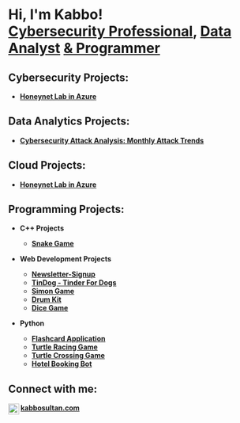 <h1>Hi, I'm Kabbo!<br/><a href="https://www.linkedin.com/in/kabbo-sultan-27692729b/">Cybersecurity Professional</a>, <a href="https://www.linkedin.com/in/kabbo-sultan-27692729b/">Data Analyst</a> <a href="https://www.linkedin.com/in/kabbo-sultan-27692729b/">& Programmer</a></h1>

<h2> Cybersecurity Projects:</h2>

- <b>[Honeynet Lab in Azure](https://github.com/robinflew/Cloud-SOC/tree/main)</b>

<h2> Data Analytics Projects:</h2>

- <b>[Cybersecurity Attack Analysis: Monthly Attack Trends](https://github.com/robinflew/MarcyLabs-DA)</b>

<h2> Cloud Projects:</h2>

- <b>[Honeynet Lab in Azure](https://github.com/robinflew/Cloud-SOC/tree/main)</b>

<h2> Programming Projects:</h2>

- <b>C++ Projects<b/>

  - [Snake Game](https://github.com/robinflew/Newsletter-Signup](https://github.com/robinflew/snakegame-ChiliFramework))

- <b>Web Development Projects</b>

  - [Newsletter-Signup](https://github.com/robinflew/Newsletter-Signup)
  - [TinDog - Tinder For Dogs](https://github.com/robinflew/tindog-TinderForDogs)
  - [Simon Game](https://github.com/robinflew/Simon-Game)
  - [Drum Kit](https://github.com/robinflew/Drum-Kit)
  - [Dice Game](https://github.com/robinflew/Dicee-Game)
    
- <b>Python</b>

  - [Flashcard Application](https://github.com/robinflew/flash-card)
  - [Turtle Racing Game](https://github.com/robinflew/TurtleRacing)
  - [Turtle Crossing Game](https://github.com/robinflew/Turtle-Crossing)
  - [Hotel Booking Bot](https://github.com/robinflew/Hotel-Booking)
    


<h2> Connect with me:</h2>


[<img align="left" alt="KabboSultan | LinkedIn" width="22px" src="https://cdn.jsdelivr.net/npm/simple-icons@v3/icons/linkedin.svg" />][linkedin]

[linkedin]: https://www.linkedin.com/in/kabbo-sultan-27692729b/
<a href="https://www.kabbosultan.com">kabbosultan.com</a>

<!--
**joshmadakor1/joshmadakor1** is a ✨ _special_ ✨ repository because its `README.md` (this file) appears on your GitHub profile.

Here are some ideas to get you started:

- 🔭 I’m currently working on ...
- 🌱 I’m currently learning ...
- 👯 I’m looking to collaborate on ...
- 🤔 I’m looking for help with ...
- 💬 Ask me about ...
- 📫 How to reach me: ...
- 😄 Pronouns: ...
- ⚡ Fun fact: ...
-->

